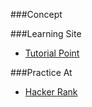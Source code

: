###Concept

###Learning Site

- [Tutorial Point](https://www.tutorialspoint.com/cplusplus/)

###Practice At
- [Hacker Rank](https://www.hackerrank.com/challenges/c-tutorial-for-loop/problem)